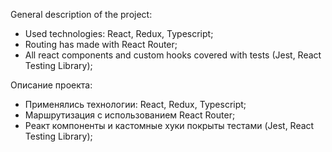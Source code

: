 General description of the project:

- Used technologies: React, Redux, Typescript;
- Routing has made with React Router;
- All react components and custom hooks covered with tests (Jest, React Testing Library);

Описание проекта:

- Применялись технологии: React, Redux, Typescript;
- Маршрутизация с использованием React Router;
- Реакт компоненты и кастомные хуки покрыты тестами (Jest, React Testing Library);
